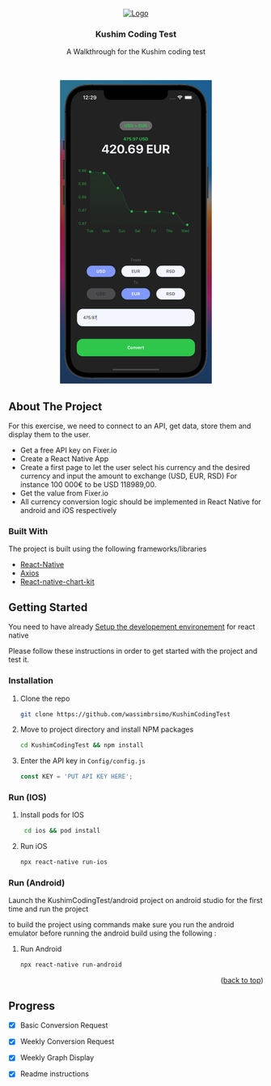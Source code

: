 <div id="top"></div>
<!--
*** Thanks for checking out the Best-README-Template. If you have a suggestion
*** that would make this better, please fork the repo and create a pull request
*** or simply open an issue with the tag "enhancement".
*** Don't forget to give the project a star!
*** Thanks again! Now go create something AMAZING! :D
-->



<!-- PROJECT SHIELDS -->
<!--
*** I'm using markdown "reference style" links for readability.
*** Reference links are enclosed in brackets [ ] instead of parentheses ( ).
*** See the bottom of this document for the declaration of the reference variables
*** for contributors-url, forks-url, etc. This is an optional, concise syntax you may use.
*** https://www.markdownguide.org/basic-syntax/#reference-style-links
-->


<!-- PROJECT LOGO -->
<br />
<div align="center">
  <a href="https://www.kushim.vc/">
    <img src="https://www.kushim.vc/assets/img/logo.png" alt="Logo" width="80" height="80">
  </a>

  <h3 align="center">Kushim Coding Test</h3>

  <p align="center">
    A Walkthrough for the Kushim coding test
    <br />
    <br />
    <br />
  </p>
</div>
<div align='center'>
<img src="images/screenshot1.png" alt="" width="300"  />
</div>

<!-- ABOUT THE PROJECT [![Product Name Screen Shot][product-screenshot]](https://example.com)
-->
## About The Project


For this exercise, we need to connect to an API, get data, store them and display them to the user.
*  Get a free API key on Fixer.io
*  Create a React Native App
*  Create a first page to let the user select his currency and the desired currency and input the amount to exchange (USD, EUR, RSD)
For instance 100 000€ to be USD 118989,00.
*  Get the value from Fixer.io
*  All currency conversion logic should be implemented in React Native for android and iOS respectively




### Built With

The project is built using the following frameworks/libraries

* [React-Native](https://reactnative.dev/)
* [Axios](https://github.com/axios/axios/)
* [React-native-chart-kit](https://github.com/indiespirit/react-native-chart-kit)

<!-- GETTING STARTED -->
## Getting Started
You need to have already [Setup the developement environement](https://reactnative.dev/docs/environment-setup) for react native

Please follow these instructions in order to get started with the project and test it.

### Installation


1. Clone the repo
   ```sh
   git clone https://github.com/wassimbrsimo/KushimCodingTest
   ```
3. Move to project directory and install NPM packages
   ```sh
   cd KushimCodingTest && npm install
   ```
4. Enter the API key in `Config/config.js`
   ```js
   const KEY = 'PUT API KEY HERE';
   ```

### Run (IOS)

1. Install pods for IOS
   ```sh
    cd ios && pod install
   ```
1. Run iOS 
   ```sh
   npx react-native run-ios
   ```

### Run (Android)

Launch the KushimCodingTest/android project on android studio for the first time and run the project

to build the project using commands make sure you run the android emulator before running the android build using the following :

1. Run Android 
   ```sh
   npx react-native run-android
   ```

<p align="right">(<a href="#top">back to top</a>)</p>

<!-- ROADMAP -->
## Progress

- [x] Basic Conversion Request
- [x] Weekly Conversion Request
- [x] Weekly Graph Display
- [x] Readme instructions



[product-screenshot]: images/screenshot1.png
[product-screenshot2]: images/screenshot2.png
